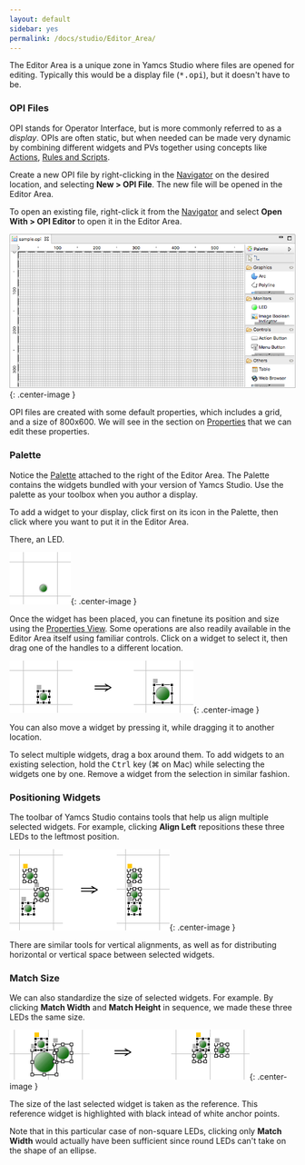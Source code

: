 ```yaml
---
layout: default
sidebar: yes
permalink: /docs/studio/Editor_Area/
---
```


The Editor Area is a unique zone in Yamcs Studio where files are opened for editing. Typically this would be a display file (<tt>*.opi</tt>), but it doesn't have to be.

### OPI Files
OPI stands for Operator Interface, but is more commonly referred to as a *display*. OPIs are often static, but when needed can be made very dynamic by combining different widgets and PVs together using concepts like [Actions](/docs/studio/Actions), [Rules and Scripts](/docs/studio/Rules_&_Scripts).

Create a new OPI file by right-clicking in the [Navigator](/docs/studio/Navigator) on the desired location, and selecting **New > OPI File**. The new file will be opened in the Editor Area.

To open an existing file, right-click it from the [Navigator](/docs/studio/Navigator) and select **Open With > OPI Editor** to open it in the Editor Area.

![Sample OPI](/assets/studio/sample-opi.png){: .center-image }

OPI files are created with some default properties, which includes a grid, and a size of 800x600. We will see in the section on [Properties](/docs/studio/Properties/) that we can edit these properties.

### Palette
Notice the [Palette](/docs/studio/Palette/) attached to the right of the Editor Area. The Palette contains the widgets bundled with your version of Yamcs Studio. Use the palette as your toolbox when you author a display.

To add a widget to your display, click first on its icon in the Palette, then click where you want to put it in the Editor Area.

There, an LED.

![An LED](/assets/studio/an-led.png){: .center-image }

Once the widget has been placed, you can finetune its position and size using the [Properties View](/docs/studio/Properties). Some operations are also readily available in the Editor Area itself using familiar controls. Click on a widget to select it, then drag one of the handles to a different location.

![A Larger LED](/assets/studio/a-larger-led.png){: .center-image }

You can also move a widget by pressing it, while dragging it to another location. 

To select multiple widgets, drag a box around them. To add widgets to an existing selection, hold the <tt>Ctrl</tt> key <span style="white-space:nowrap;">(&#8984; on Mac)</span> while selecting the widgets one by one. Remove a widget from the selection in similar fashion.

### Positioning Widgets
The toolbar of Yamcs Studio contains tools that help us align multiple selected widgets. For example, clicking **Align Left** repositions these three LEDs to the leftmost position.

![Align Left](/assets/studio/align-left.png){: .center-image }

There are similar tools for vertical alignments, as well as for distributing horizontal or vertical space between selected widgets.

### Match Size
We can also standardize the size of selected widgets. For example. By clicking **Match Width** and **Match Height** in sequence, we made these three LEDs the same size. 
 
![Match Size](/assets/studio/match-size.png){: .center-image }

The size of the last selected widget is taken as the reference. This reference widget is highlighted with black intead of white anchor points.

<div class="hint">
    Note that in this particular case of non-square LEDs, clicking only <strong>Match Width</strong> would actually have been sufficient since round LEDs can't take on the shape of an ellipse.
</div>
